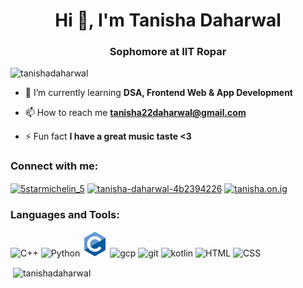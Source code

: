 <h1 align="center">Hi 👋, I'm Tanisha Daharwal</h1>
<h3 align="center">Sophomore at IIT Ropar</h3>

<p align="left"> <img src="https://komarev.com/ghpvc/?username=tanishadaharwal&label=Profile%20views&color=0e75b6&style=flat" alt="tanishadaharwal" /> </p>

- 🌱 I’m currently learning **DSA, Frontend Web & App Development**

- 📫 How to reach me **tanisha22daharwal@gmail.com**

- ⚡ Fun fact **I have a great music taste <3**

<h3 align="left">Connect with me:</h3>
<p align="left">
<a href="https://twitter.com/5starmichelin_5" target="blank"><img align="center" src="https://pics.freeicons.io/uploads/icons/png/7723321031557740373-512.png" alt="5starmichelin_5" height="30" width="40" /></a>
<a href="https://linkedin.com/in/tanisha-daharwal-4b2394226" target="blank"><img align="center" src="https://pics.freeicons.io/uploads/icons/png/16090541531530099327-512.png" alt="tanisha-daharwal-4b2394226" height="30" width="40" /></a>
<a href="https://instagram.com/tanisha.on.ig" target="blank"><img align="center" src="https://pics.freeicons.io/uploads/icons/png/6590558241561032669-512.png" alt="tanisha.on.ig" height="30" width="40" /></a>
</p>

<h3 align="left">Languages and Tools:</h3>
<p align="left"> 
<img src="https://pics.freeicons.io/uploads/icons/png/9096637371536208089-512.png" alt="C++" width="40" height="40"/>
<img src="https://pics.freeicons.io/uploads/icons/png/12785093741551942290-512.png" alt="Python" width="40" height="40"/>
<img src="https://raw.githubusercontent.com/devicons/devicon/master/icons/c/c-original.svg" alt="C" width="40" height="40"/>
<img src="https://www.vectorlogo.zone/logos/google_cloud/google_cloud-icon.svg" alt="gcp" width="40" height="40"/>
<img src="https://www.vectorlogo.zone/logos/git-scm/git-scm-icon.svg" alt="git" width="40" height="40"/>
<img src="https://www.vectorlogo.zone/logos/kotlinlang/kotlinlang-icon.svg" alt="kotlin" width="40" height="40"/>
<img src="https://pics.freeicons.io/uploads/icons/png/14072054271548141949-512.png" alt="HTML" width="40" height="40"/>
<img src="https://pics.freeicons.io/uploads/icons/png/632690741557997006-512.png" alt="CSS" width="40" height="40"/>
 
 </p>

<p>&nbsp;<img align="center" src="https://github-readme-stats.vercel.app/api?username=tanishadaharwal&show_icons=true&locale=en" alt="tanishadaharwal" /></p>
